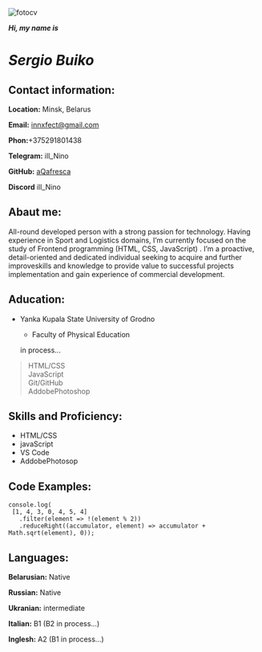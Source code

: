 ![fotocv](../rsschool-cv/markcv.jpg)

**_Hi, my name is_**

# ***Sergio Buiko***


## Contact information:
**Location:** Minsk, Belarus

**Email:** innxfect@gmail.com

**Phon:**+375291801438

**Telegram:** ill_Nino

**GitHub:** [aQafresca](https://github.com/aqafresca)

**Discord** ill_Nino

## Abaut me:
All-round developed person with a strong passion for technology. Having experience in Sport and
Logistics domains, I’m currently focused on the study of Frontend programming (HTML, CSS, JavaScript) . I’m a proactive, detail-oriented and dedicated individual seeking to acquire and further improveskills and knowledge to provide value to successful projects implementation and gain experience of
commercial development.

## Aducation:

- Yanka Kupala State University of Grodno
    - Faculty of Physical Education



     in process...
> HTML/CSS  
>JavaScript   
>Git/GitHub   
>AddobePhotoshop

## Skills and Proficiency:
- HTML/CSS
- javaScript
- VS Code
- AddobePhotosop



## Code Examples:
``` 
console.log(
 [1, 4, 3, 0, 4, 5, 4]
   .filter(element => !(element % 2))
   .reduceRight((accumulator, element) => accumulator + Math.sqrt(element), 0));
   ```

## Languages:

 **Belarusian:** Native 

**Russian:** Native

**Ukranian:** intermediate

**Italian:** B1 (B2 in process…)

**Inglesh:** A2 (B1 in process…)

